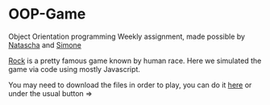 # OOP-Game

Object Orientation programming Weekly assignment, made possible by [Natascha](https://github.com/Natascha2020) and [Simone](https://github.com/simo54)

[Rock](https://en.wikipedia.org/wiki/Rock_paper_scissors) is a pretty famous game known by human race.
Here we simulated the game via code using mostly Javascript.

You may need to download the files in order to play, you can do it [here](https://github.com/simo54/OOP-Game/archive/master.zip) or under the usual button =>
